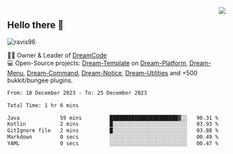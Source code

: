<img align='right' src="https://github-readme-stats.vercel.app/api?username=Ravis96&show_icons=true">

## Hello there 👋
<p align="left"> <img src="https://komarev.com/ghpvc/?username=ravis96&label=Profile%20views&color=0e75b6&style=flat" alt="ravis96" /> </p>

👨‍💻 Owner & Leader of [DreamCode](https://github.com/DreamPoland) <br>
💻 Open-Source projects: [Dream-Template](https://github.com/DreamPoland/dream-template) on [Dream-Platform](https://github.com/DreamPoland/dream-platform), [Dream-Menu](https://github.com/DreamPoland/dream-menu), [Dream-Command](https://github.com/DreamPoland/dream-command), [Dream-Notice](https://github.com/DreamPoland/dream-notice), [Dream-Utilities](https://github.com/DreamPoland/dream-utilities) and +500 bukkit/bungee plugins.

<!--START_SECTION:waka-->

```txt
From: 18 December 2023 - To: 25 December 2023

Total Time: 1 hr 6 mins

Java             59 mins         ██████████████████████▓░░   90.31 %
Kotlin           2 mins          █░░░░░░░░░░░░░░░░░░░░░░░░   03.93 %
GitIgnore file   2 mins          █░░░░░░░░░░░░░░░░░░░░░░░░   03.88 %
Markdown         0 secs          ░░░░░░░░░░░░░░░░░░░░░░░░░   00.49 %
YAML             0 secs          ░░░░░░░░░░░░░░░░░░░░░░░░░   00.47 %
```

<!--END_SECTION:waka-->
